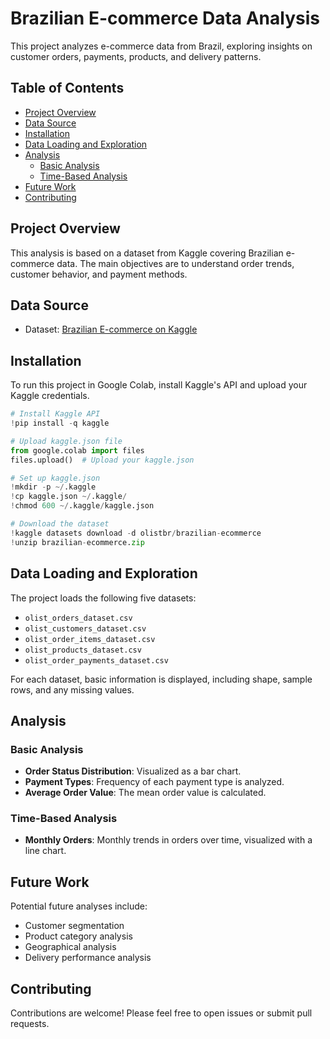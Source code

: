 # Brazilian E-commerce Data Analysis

This project analyzes e-commerce data from Brazil, exploring insights on customer orders, payments, products, and delivery patterns.

## Table of Contents
- [Project Overview](#project-overview)
- [Data Source](#data-source)
- [Installation](#installation)
- [Data Loading and Exploration](#data-loading-and-exploration)
- [Analysis](#analysis)
  - [Basic Analysis](#basic-analysis)
  - [Time-Based Analysis](#time-based-analysis)
- [Future Work](#future-work)
- [Contributing](#contributing)

## Project Overview
This analysis is based on a dataset from Kaggle covering Brazilian e-commerce data. The main objectives are to understand order trends, customer behavior, and payment methods.

## Data Source
- Dataset: [Brazilian E-commerce on Kaggle](https://www.kaggle.com/datasets/olistbr/brazilian-ecommerce)

## Installation
To run this project in Google Colab, install Kaggle's API and upload your Kaggle credentials.



```python
# Install Kaggle API
!pip install -q kaggle

# Upload kaggle.json file
from google.colab import files
files.upload()  # Upload your kaggle.json

# Set up kaggle.json
!mkdir -p ~/.kaggle
!cp kaggle.json ~/.kaggle/
!chmod 600 ~/.kaggle/kaggle.json

# Download the dataset
!kaggle datasets download -d olistbr/brazilian-ecommerce
!unzip brazilian-ecommerce.zip
```
## Data Loading and Exploration
The project loads the following five datasets:

- `olist_orders_dataset.csv`
- `olist_customers_dataset.csv`
- `olist_order_items_dataset.csv`
- `olist_products_dataset.csv`
- `olist_order_payments_dataset.csv`

For each dataset, basic information is displayed, including shape, sample rows, and any missing values.

## Analysis

### Basic Analysis
- **Order Status Distribution**: Visualized as a bar chart.
- **Payment Types**: Frequency of each payment type is analyzed.
- **Average Order Value**: The mean order value is calculated.

### Time-Based Analysis
- **Monthly Orders**: Monthly trends in orders over time, visualized with a line chart.

## Future Work
Potential future analyses include:
- Customer segmentation
- Product category analysis
- Geographical analysis
- Delivery performance analysis

## Contributing
Contributions are welcome! Please feel free to open issues or submit pull requests.

